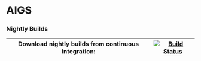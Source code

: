 # AIGS

### Nightly Builds

|Download nightly builds from continuous integration: 	| [![Build Status][Build]][Actions] 
|-------------------------------------------------------|----------------------------------------------------------------------------------------------------------------------------------------------------|

[Actions]: https://github.com/AIGMix/AIGS/actions/workflows/continuous-integration-workflow.yml
[Build]: https://github.com/AIGMix/AIGS/actions/workflows/continuous-integration-workflow.yml/badge.svg
